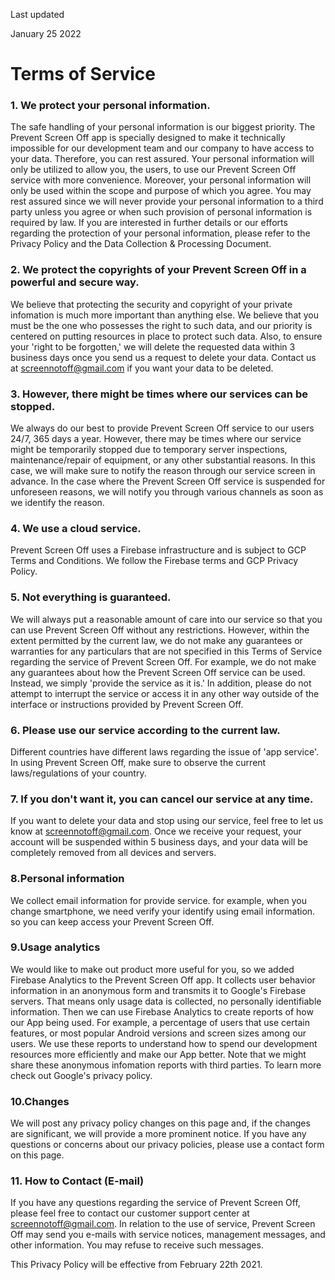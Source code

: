 Last updated

January 25 2022

Terms of Service
================

### 1\. We protect your personal information.

The safe handling of your personal information is our biggest priority. The Prevent Screen Off app is specially designed to make it technically impossible for our development team and our company to have access to your data. Therefore, you can rest assured. Your personal information will only be utilized to allow you, the users, to use our Prevent Screen Off service with more convenience. Moreover, your personal information will only be used within the scope and purpose of which you agree. You may rest assured since we will never provide your personal information to a third party unless you agree or when such provision of personal information is required by law. If you are interested in further details or our efforts regarding the protection of your personal information, please refer to the Privacy Policy and the Data Collection & Processing Document.

### 2\. We protect the copyrights of your Prevent Screen Off in a powerful and secure way.

We believe that protecting the security and copyright of your private infomation is much more important than anything else. We believe that you must be the one who possesses the right to such data, and our priority is centered on putting resources in place to protect such data. Also, to ensure your 'right to be forgotten,' we will delete the requested data within 3 business days once you send us a request to delete your data. Contact us at screennotoff@gmail.com if you want your data to be deleted.

### 3\. However, there might be times where our services can be stopped.

We always do our best to provide Prevent Screen Off service to our users 24/7, 365 days a year. However, there may be times where our service might be temporarily stopped due to temporary server inspections, maintenance/repair of equipment, or any other substantial reasons. In this case, we will make sure to notify the reason through our service screen in advance. In the case where the Prevent Screen Off service is suspended for unforeseen reasons, we will notify you through various channels as soon as we identify the reason.

### 4\. We use a cloud service.

Prevent Screen Off uses a Firebase infrastructure and is subject to GCP Terms and Conditions. We follow the Firebase terms and GCP Privacy Policy.

### 5\. Not everything is guaranteed.

We will always put a reasonable amount of care into our service so that you can use Prevent Screen Off without any restrictions. However, within the extent permitted by the current law, we do not make any guarantees or warranties for any particulars that are not specified in this Terms of Service regarding the service of Prevent Screen Off. For example, we do not make any guarantees about how the Prevent Screen Off service can be used. Instead, we simply 'provide the service as it is.' In addition, please do not attempt to interrupt the service or access it in any other way outside of the interface or instructions provided by Prevent Screen Off.

### 6\. Please use our service according to the current law.

Different countries have different laws regarding the issue of 'app service'. In using Prevent Screen Off, make sure to observe the current laws/regulations of your country.

### 7\. If you don't want it, you can cancel our service at any time.

If you want to delete your data and stop using our service, feel free to let us know at screennotoff@gmail.com. Once we receive your request, your account will be suspended within 5 business days, and your data will be completely removed from all devices and servers.

### 8.Personal information

We collect email information for provide service. for example, when you change smartphone, we need verify your identify using email information. so you can keep access your Prevent Screen Off.

### 9.Usage analytics

We would like to make out product more useful for you, so we added Firebase Analytics to the Prevent Screen Off app. It collects user behavior information in an anonymous form and transmits it to Google's Firebase servers. That means only usage data is collected, no personally identifiable information. Then we can use Firebase Analytics to create reports of how our App being used. For example, a percentage of users that use certain features, or most popular Android versions and screen sizes among our users. We use these reports to understand how to spend our development resources more efficiently and make our App better. Note that we might share these anonymous infomation reports with third parties. To learn more check out Google's privacy policy.

### 10.Changes

We will post any privacy policy changes on this page and, if the changes are significant, we will provide a more prominent notice. If you have any questions or concerns about our privacy policies, please use a contact form on this page.

### 11\. How to Contact (E-mail)

If you have any questions regarding the service of Prevent Screen Off, please feel free to contact our customer support center at screennotoff@gmail.com. In relation to the use of service, Prevent Screen Off may send you e-mails with service notices, management messages, and other information. You may refuse to receive such messages.

This Privacy Policy will be effective from February 22th 2021.
